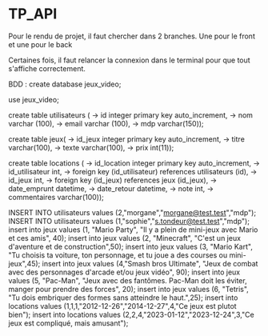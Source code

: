 # TP_API
Pour le rendu de projet, il faut chercher dans 2 branches. Une pour le front et une pour le back

Certaines fois, il faut relancer la connexion dans le terminal pour que tout s'affiche correctement.


BDD :
create database jeux_video;

use jeux_video;

create table utilisateurs (
-> id integer primary key auto_increment,
-> nom varchar (100),
-> email varchar (100),
-> mdp varchar(150));

create table jeux(
-> id_jeux integer primary key auto_increment,
-> titre varchar(100),
-> texte varchar(100),
-> prix int(11));

create table locations (
-> id_location integer primary key auto_increment,
-> id_utilisateur int,
-> foreign key (id_utilisateur) references utilisateurs (id),
-> id_jeux int,
-> foreign key (id_jeux) references jeux (id_jeux),
-> date_emprunt datetime,
-> date_retour datetime,
-> note int,
-> commentaires varchar(100));

INSERT INTO utilisateurs values (2,"morgane","morgane@test.test","mdp");
INSERT INTO utilisateurs values (1,"sophie","s.tondeur@test.test","mdp");
insert into jeux values (1, "Mario Party", "Il y a plein de mini-jeux avec Mario et ces amis", 40);
insert into jeux values (2, "Minecraft", "C'est un jeux d'aventure et de construction",50);
insert into jeux values (3, "Mario Kart", "Tu choisis ta voiture, ton personnage, et tu joue a des courses ou mini-jeux",45);
insert into jeux values (4,"Smash bros Ultimate", "Jeux de combat avec des personnages d'arcade et/ou jeux vidéo", 90);
insert into jeux values (5, "Pac-Man", "Jeux avec des fantômes. Pac-Man doit les éviter, manger pour prendre des forces", 20);
insert into jeux values (6, "Tetris", "Tu dois embriquer des formes sans atteindre le haut.",25);
insert into locations values (1,1,1,"2012-12-26","2014-12-27",4,"Ce jeux est plutot bien");
insert into locations values (2,2,4,"2023-01-12","2023-12-24",3,"Ce jeux est compliqué, mais amusant");
